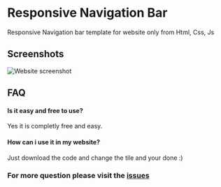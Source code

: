 
# Responsive Navigation Bar

Responsive Navigation bar template for website only from Html, Css, Js


## Screenshots

![Website screenshot](https://gcdnb.pbrd.co/images/p3QljTAVZb7Y.png?o=1)


## FAQ

#### Is it easy and free to use?

Yes it is completly free and easy.

#### How can i use it in my website?

Just download the code and change the tile and your done :)

### For more question please visit the [issues](https://github.com/Chinmayjha/Responsive-navigation-bar/issues)

